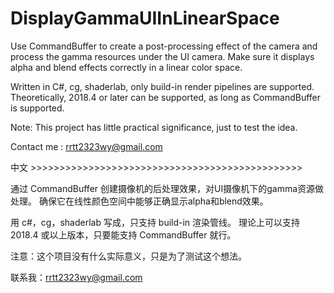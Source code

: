 # DisplayGammaUIInLinearSpace

Use CommandBuffer to create a post-processing effect of the camera and process the gamma resources under the UI camera.
Make sure it displays alpha and blend effects correctly in a linear color space.

Written in C#, cg, shaderlab, only build-in render pipelines are supported.
Theoretically, 2018.4 or later can be supported, as long as CommandBuffer is supported.

Note: This project has little practical significance, just to test the idea.

Contact me : rrtt2323wy@gmail.com



中文 >>>>>>>>>>>>>>>>>>>>>>>>>>>>>>>>>>>>>>>>>>>>>>>

通过 CommandBuffer 创建摄像机的后处理效果，对UI摄像机下的gamma资源做处理。
确保它在线性颜色空间中能够正确显示alpha和blend效果。

用 c#，cg，shaderlab 写成，只支持 build-in 渲染管线。
理论上可以支持 2018.4 或以上版本，只要能支持 CommandBuffer 就行。

注意：这个项目没有什么实际意义，只是为了测试这个想法。

联系我：rrtt2323wy@gmail.com
